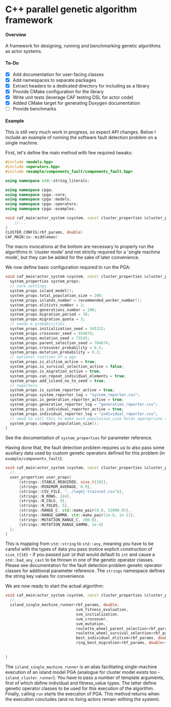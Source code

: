 # C++ parallel genetic algorithm framework

#### Overview

A framework for designing, running and benchmarking genetic algorithms as actor systems.

#### To-Do

- [x] Add documentation for user-facing classes
- [X] Add namespaces to separate packages
- [X] Extract headers to a dedicated directory for including as a library
- [X] Provide CMake configuration for the library
- [X] Write unit tests (leverage CAF testing DSL for actor code)
- [X] Added CMake target for generating Doxygen documentation
- [ ] Provide benchmarks

#### Example

This is still very much work in progress, so expect API changes.
Below I include an example of running the software fault detection problem on a single machine.

First, let's define the main method with few required tweaks:
```cpp
#include <models.hpp>
#include <operators.hpp>
#include <example/components_fault/components_fault.hpp>

using namespace std::string_literals;

using namespace cpga;
using namespace cpga::core;
using namespace cpga::models;
using namespace cpga::operators;
using namespace cpga::examples;

void caf_main(actor_system &system, const cluster_properties &cluster_props) {
    //...
}
CLUSTER_CONFIG(rbf_params, double)
CAF_MAIN(io::middleman)
```
The macro invocations at the bottom are necessary to properly run the algorithms in 'cluster mode' and not strictly required
for a 'single machine mode', but they can be added for the sake of later convenience.

We now define basic configuration required to run the PGA:
```cpp
void caf_main(actor_system &system, const cluster_properties &cluster_props) {
  system_properties system_props;
  // core settings
  system_props.island_model();
  system_props.total_population_size = 200;
  system_props.islands_number = recommended_worker_number();
  system_props.elitists_number = 2;
  system_props.generations_number = 200;
  system_props.migration_period = 30;
  system_props.migration_quota = 3;
  // seeds & probabilities
  system_props.initialization_seed = 345312;
  system_props.crossover_seed = 654674;
  system_props.mutation_seed = 73545;
  system_props.parent_selection_seed = 764674;
  system_props.crossover_probability = 0.5;
  system_props.mutation_probability = 0.2;
  // optional routines of a pga
  system_props.is_elitism_active = true;
  system_props.is_survival_selection_active = false;
  system_props.is_migration_active = true;
  system_props.can_repeat_individual_elements = true;
  system_props.add_island_no_to_seed = true;
  // reporters
  system_props.is_system_reporter_active = true;
  system_props.system_reporter_log = "system_reporter.csv";
  system_props.is_generation_reporter_active = true;
  system_props.generation_reporter_log = "generation_reporter.csv";
  system_props.is_individual_reporter_active = true;
  system_props.individual_reporter_log = "individual_reporter.csv";
  // need to call this to make sure population_size holds appropriate value
  system_props.compute_population_size();
}
```
See the documentation of `system_properties` for parameter reference.

Having done that, the fault detection problem requires us to also pass some
auxiliary data used by custom genetic operators defined for this problem (in `example/components_fault`):
```cpp
void caf_main(actor_system &system, const cluster_properties &cluster_props) {
  //...
  user_properties user_props{
      {strings::STABLE_REQUIRED, size_t{10}},
      {strings::MINIMUM_AVERAGE, 0.9},
      {strings::CSV_FILE, "../log4j-trainset.csv"s},
      {strings::N_ROWS, 244},
      {strings::N_COLS, 9},
      {strings::N_FOLDS, 5},
      {strings::RANGE_C, std::make_pair(8.0, 32000.0)},
      {strings::RANGE_GAMMA, std::make_pair(1e-6, 1e-2)},
      {strings::MUTATION_RANGE_C, 200.0},
      {strings::MUTATION_RANGE_GAMMA, 1e-4}
  };
}
```
This is mapping from `std::string` to `std::any`, meaning you have to be careful with
the types of data you pass (notice explicit construction of `size_t{10}` - if you passed just `10` that
would default to `int` and cause a `std::bad_any_cast` to be thrown in one of the genetic operator classes.
Please see documentation for the fault detection problem genetic operator classes for additional parameter reference.
The `strings` namespace defines the string key values for convenience.

We are now ready to start the actual algorithm:
```cpp
void caf_main(actor_system &system, const cluster_properties &cluster_props) {
  //...
  island_single_machine_runner<rbf_params, double,
                               svm_fitness_evaluation,
                               svm_initialization,
                               svm_crossover,
                               svm_mutation,
                               roulette_wheel_parent_selection<rbf_params, double>,
                               roulette_wheel_survival_selection<rbf_params, double>,
                               best_individual_elitism<rbf_params, double>,
                               ring_best_migration<rbf_params, double>>::run(system,
                                                                             system_props,
                                                                             user_props);
}
```
The `island_single_machine_runner` is an alias facilitating single-machine execution of an island model PGA (analogue for cluster model
exists too - `island_cluster_runner`). You have to pass a number of template arguments, first of which define individual and fitness_value types.
The latter define genetic operator classes to be used for this execution of the algorithm. Finally, calling `run` starts the execution of PGA. This method
returns when the execution concludes (and no living actors remain withing the system).